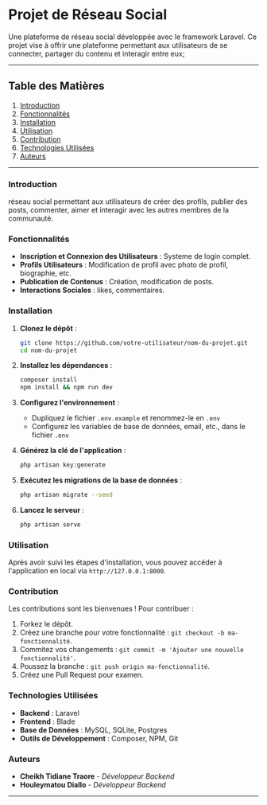 # **Projet de Réseau Social**

Une plateforme de réseau social développée avec le framework Laravel. Ce projet vise à offrir une plateforme permettant aux utilisateurs de se connecter, partager du contenu et interagir entre eux;

---

## **Table des Matières**
1. [Introduction](#aperçu-du-projet)
2. [Fonctionnalités](#fonctionnalités)
3. [Installation](#installation)
4. [Utilisation](#utilisation)
5. [Contribution](#contribution)
6. [Technologies Utilisées](#technologies-utilisées)
7. [Auteurs](#auteurs)

---

### **Introduction**
réseau social permettant aux utilisateurs de créer des profils, publier des posts, commenter, aimer et interagir avec les autres membres de la communauté.

### **Fonctionnalités**
- **Inscription et Connexion des Utilisateurs** : Systeme de login complet.
- **Profils Utilisateurs** : Modification de profil avec photo de profil, biographie, etc.
- **Publication de Contenus** : Création, modification de posts.
- **Interactions Sociales** : likes, commentaires.
  
### **Installation**
1. **Clonez le dépôt** :
   ```bash
   git clone https://github.com/votre-utilisateur/nom-du-projet.git
   cd nom-du-projet
   ```

2. **Installez les dépendances** :
   ```bash
   composer install
   npm install && npm run dev
   ```

3. **Configurez l'environnement** :
   - Dupliquez le fichier `.env.example` et renommez-le en `.env`
   - Configurez les variables de base de données, email, etc., dans le fichier `.env`

4. **Générez la clé de l'application** :
   ```bash
   php artisan key:generate
   ```

5. **Exécutez les migrations de la base de données** :
   ```bash
   php artisan migrate --seed
   ```

6. **Lancez le serveur** :
   ```bash
   php artisan serve
   ```

### **Utilisation**
Après avoir suivi les étapes d'installation, vous pouvez accéder à l'application en local via `http://127.0.0.1:8000`.
### **Contribution**
Les contributions sont les bienvenues ! Pour contribuer :
1. Forkez le dépôt.
2. Créez une branche pour votre fonctionnalité : `git checkout -b ma-fonctionnalité`.
3. Commitez vos changements : `git commit -m 'Ajouter une nouvelle fonctionnalité'`.
4. Poussez la branche : `git push origin ma-fonctionnalité`.
5. Créez une Pull Request pour examen.

### **Technologies Utilisées**
- **Backend** : Laravel
- **Frontend** : Blade
- **Base de Données** : MySQL, SQLite, Postgres
- **Outils de Développement** : Composer, NPM, Git

### **Auteurs**
- **Cheikh Tidiane Traore** - *Développeur Backend*
- **Houleymatou Diallo** - *Développeur Backend*

---

